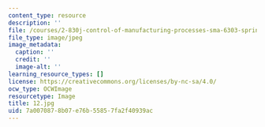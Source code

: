 ```yaml
---
content_type: resource
description: ''
file: /courses/2-830j-control-of-manufacturing-processes-sma-6303-spring-2008/7a0070878b07e76b55857fa2f40939ac_12.jpg
file_type: image/jpeg
image_metadata:
  caption: ''
  credit: ''
  image-alt: ''
learning_resource_types: []
license: https://creativecommons.org/licenses/by-nc-sa/4.0/
ocw_type: OCWImage
resourcetype: Image
title: 12.jpg
uid: 7a007087-8b07-e76b-5585-7fa2f40939ac
---
```

